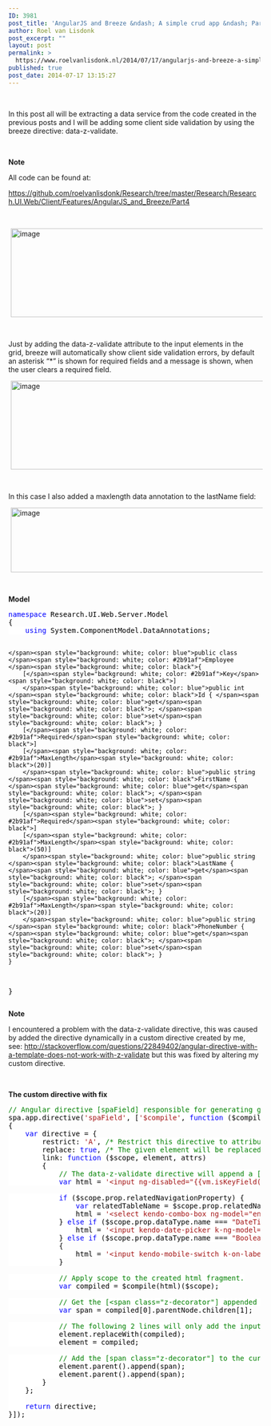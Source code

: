 ```yaml
---
ID: 3981
post_title: 'AngularJS and Breeze &ndash; A simple crud app &ndash; Part 4 &ndash; Extracting a data service and adding validation.'
author: Roel van Lisdonk
post_excerpt: ""
layout: post
permalink: >
  https://www.roelvanlisdonk.nl/2014/07/17/angularjs-and-breeze-a-simple-crud-app-part-4-extracting-a-dataservice-and-adding-validation/
published: true
post_date: 2014-07-17 13:15:27
---
```

<p>&#160;</p>  <p>In this post all will be extracting a data service from the code created in the previous posts and I will be adding some client side validation by using the breeze directive: data-z-validate.</p>  <p>&#160;</p>  <p><strong>Note</strong></p>  <p>All code can be found at:</p>  <p><a href="https://github.com/roelvanlisdonk/Research/tree/master/Research/Research.UI.Web/Client/Features/AngularJS_and_Breeze/Part4">https://github.com/roelvanlisdonk/Research/tree/master/Research/Research.UI.Web/Client/Features/AngularJS_and_Breeze/Part4</a></p>  <p>&#160;</p>  <p><a href="http://www.roelvanlisdonk.nl/wp-content/uploads/2014/07/image25.png" rel="lightbox"><img title="image" style="border-top: 0px; border-right: 0px; background-image: none; border-bottom: 0px; padding-top: 0px; padding-left: 0px; margin: 0px 5px; border-left: 0px; display: inline; padding-right: 0px" border="0" alt="image" src="http://www.roelvanlisdonk.nl/wp-content/uploads/2014/07/image_thumb25.png" width="580" height="177" /></a></p>  <p>&#160;</p>  <p>Just by adding the data-z-validate attribute to the input elements in the grid, breeze will automatically show client side validation errors, by default an asterisk “*” is shown for required fields and a message is shown, when the user clears a required field. </p>  <p><a href="http://www.roelvanlisdonk.nl/wp-content/uploads/2014/07/image26.png" rel="lightbox"><img title="image" style="border-top: 0px; border-right: 0px; background-image: none; border-bottom: 0px; padding-top: 0px; padding-left: 0px; margin: 0px 5px; border-left: 0px; display: inline; padding-right: 0px" border="0" alt="image" src="http://www.roelvanlisdonk.nl/wp-content/uploads/2014/07/image_thumb26.png" width="580" height="177" /></a></p>  <p>&#160;</p>  <p>In this case I also added a maxlength data annotation to the lastName field:</p>  <p><a href="http://www.roelvanlisdonk.nl/wp-content/uploads/2014/07/image27.png" rel="lightbox"><img title="image" style="border-top: 0px; border-right: 0px; background-image: none; border-bottom: 0px; padding-top: 0px; padding-left: 0px; margin: 0px 5px; border-left: 0px; display: inline; padding-right: 0px" border="0" alt="image" src="http://www.roelvanlisdonk.nl/wp-content/uploads/2014/07/image_thumb27.png" width="580" height="129" /></a></p>  <p>&#160;</p>  <p><strong>Model</strong></p>  <pre class="code"><span style="background: white; color: blue">namespace </span><span style="background: white; color: black">Research.UI.Web.Server.Model
{
    </span><span style="background: white; color: blue">using </span><span style="background: white; color: black">System.ComponentModel.DataAnnotations;

    </span><span style="background: white; color: blue">public class </span><span style="background: white; color: #2b91af">Employee
    </span><span style="background: white; color: black">{
        [</span><span style="background: white; color: #2b91af">Key</span><span style="background: white; color: black">]
        </span><span style="background: white; color: blue">public int </span><span style="background: white; color: black">Id { </span><span style="background: white; color: blue">get</span><span style="background: white; color: black">; </span><span style="background: white; color: blue">set</span><span style="background: white; color: black">; }
        [</span><span style="background: white; color: #2b91af">Required</span><span style="background: white; color: black">]
        [</span><span style="background: white; color: #2b91af">MaxLength</span><span style="background: white; color: black">(20)]
        </span><span style="background: white; color: blue">public string </span><span style="background: white; color: black">FirstName { </span><span style="background: white; color: blue">get</span><span style="background: white; color: black">; </span><span style="background: white; color: blue">set</span><span style="background: white; color: black">; }
        [</span><span style="background: white; color: #2b91af">Required</span><span style="background: white; color: black">]
        [</span><span style="background: white; color: #2b91af">MaxLength</span><span style="background: white; color: black">(50)]
        </span><span style="background: white; color: blue">public string </span><span style="background: white; color: black">LastName { </span><span style="background: white; color: blue">get</span><span style="background: white; color: black">; </span><span style="background: white; color: blue">set</span><span style="background: white; color: black">; }
        [</span><span style="background: white; color: #2b91af">MaxLength</span><span style="background: white; color: black">(20)]
        </span><span style="background: white; color: blue">public string </span><span style="background: white; color: black">PhoneNumber { </span><span style="background: white; color: blue">get</span><span style="background: white; color: black">; </span><span style="background: white; color: blue">set</span><span style="background: white; color: black">; }
    }
}</span></pre>

<p><strong>Note</strong></p>

<p>I encountered a problem with the data-z-validate directive, this was caused by added the directive dynamically in a custom directive created by me, see: <a title="http://stackoverflow.com/questions/22849402/angular-directive-with-a-template-does-not-work-with-z-validate" href="http://stackoverflow.com/questions/22849402/angular-directive-with-a-template-does-not-work-with-z-validate">http://stackoverflow.com/questions/22849402/angular-directive-with-a-template-does-not-work-with-z-validate</a> but this was fixed by altering my custom directive.</p>

<p>&#160;</p>

<p><strong>The custom directive with fix</strong></p>

<pre class="code"><span style="background: white; color: green">// Angular directive [spaField] responsible for generating grid cell controls.
</span><span style="background: white; color: black">spa.app.directive(</span><span style="background: white; color: #a31515">'spaField'</span><span style="background: white; color: black">, [</span><span style="background: white; color: #a31515">'$compile'</span><span style="background: white; color: black">, </span><span style="background: white; color: blue">function </span><span style="background: white; color: black">($compile)
{
    </span><span style="background: white; color: blue">var </span><span style="background: white; color: black">directive = {
        restrict: </span><span style="background: white; color: #a31515">'A'</span><span style="background: white; color: black">, </span><span style="background: white; color: green">/* Restrict this directive to attributes.  */
        </span><span style="background: white; color: black">replace: </span><span style="background: white; color: blue">true</span><span style="background: white; color: black">, </span><span style="background: white; color: green">/* The given element will be replaced in the link function. */
        </span><span style="background: white; color: black">link: </span><span style="background: white; color: blue">function </span><span style="background: white; color: black">($scope, element, attrs)
        {
            </span><span style="background: white; color: green">// The data-z-validate directive will append a [span class=&quot;z-decorator&quot;] to the following [input] element, by using the jquery &quot;append&quot; function.
            </span><span style="background: white; color: blue">var </span><span style="background: white; color: black">html = </span><span style="background: white; color: #a31515">'&lt;input ng-disabled=&quot;{{vm.isKeyField(prop)}}&quot; type=&quot;text&quot; data-ng-model=&quot;entity[prop.name]&quot; data-z-validate&gt;'</span><span style="background: white; color: black">;

            </span><span style="background: white; color: blue">if </span><span style="background: white; color: black">($scope.prop.relatedNavigationProperty) {
                </span><span style="background: white; color: blue">var </span><span style="background: white; color: black">relatedTableName = $scope.prop.relatedNavigationProperty.nameOnServer;
                html = </span><span style="background: white; color: #a31515">'&lt;select kendo-combo-box ng-model=&quot;entity[prop.name]&quot; ng-options=&quot;record.id as record.firstName for record in vm[\'' </span><span style="background: white; color: black">+ relatedTableName + </span><span style="background: white; color: #a31515">'\']&quot;&gt;&lt;/select&gt;'</span><span style="background: white; color: black">;
            } </span><span style="background: white; color: blue">else if </span><span style="background: white; color: black">($scope.prop.dataType.name === </span><span style="background: white; color: #a31515">&quot;DateTime&quot;</span><span style="background: white; color: black">) {
                html = </span><span style="background: white; color: #a31515">'&lt;input kendo-date-picker k-ng-model=&quot;entity[prop.name]&quot; k-format=&quot;\'dd-MMM-yyyy\'&quot; /&gt;'</span><span style="background: white; color: black">;
            } </span><span style="background: white; color: blue">else if </span><span style="background: white; color: black">($scope.prop.dataType.name === </span><span style="background: white; color: #a31515">&quot;Boolean&quot;</span><span style="background: white; color: black">)
            {
                html = </span><span style="background: white; color: #a31515">'&lt;input kendo-mobile-switch k-on-label=&quot;\'YES\'&quot; k-off-label=&quot;\'NO\'&quot; /&gt;'</span><span style="background: white; color: black">;
            }

            </span><span style="background: white; color: green">// Apply scope to the created html fragment.
            </span><span style="background: white; color: blue">var </span><span style="background: white; color: black">compiled = $compile(html)($scope);

            </span><span style="background: white; color: green">// Get the [&lt;span class=&quot;z-decorator&quot;] appended to the input element by the z-validate directive.
            </span><span style="background: white; color: blue">var </span><span style="background: white; color: black">span = compiled[0].parentNode.children[1];

            </span><span style="background: white; color: green">// The following 2 lines will only add the input element to the DOM and not the [span class=&quot;z-decorator&quot;], that is added by the z-validate directive.
            </span><span style="background: white; color: black">element.replaceWith(compiled);
            element = compiled;

            </span><span style="background: white; color: green">// Add the [span class=&quot;z-decorator&quot;] to the current parent element of the input element.
            </span><span style="background: white; color: black">element.parent().append(span);
            element.parent().append(span);
        }
    };
    
    </span><span style="background: white; color: blue">return </span><span style="background: white; color: black">directive;
}]);</span></pre>